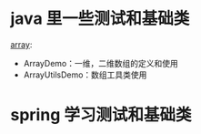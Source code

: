 # java 里一些测试和基础类

[array]():

- ArrayDemo：一维，二维数组的定义和使用
- ArrayUtilsDemo：数组工具类使用



# spring 学习测试和基础类